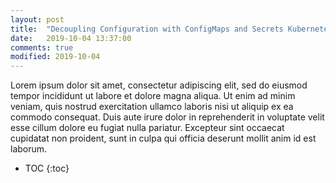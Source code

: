 ```yaml
---
layout: post
title:  "Decoupling Configuration with ConfigMaps and Secrets Kubernetes"
date:   2019-10-04 13:37:00
comments: true
modified: 2019-10-04
---
```


Lorem ipsum dolor sit amet, consectetur adipiscing elit, sed do eiusmod tempor incididunt ut labore et dolore magna aliqua. Ut enim ad minim veniam, quis nostrud exercitation ullamco laboris nisi ut aliquip ex ea commodo consequat. Duis aute irure dolor in reprehenderit in voluptate velit esse cillum dolore eu fugiat nulla pariatur. Excepteur sint occaecat cupidatat non proident, sunt in culpa qui officia deserunt mollit anim id est laborum.

* TOC
{:toc}
